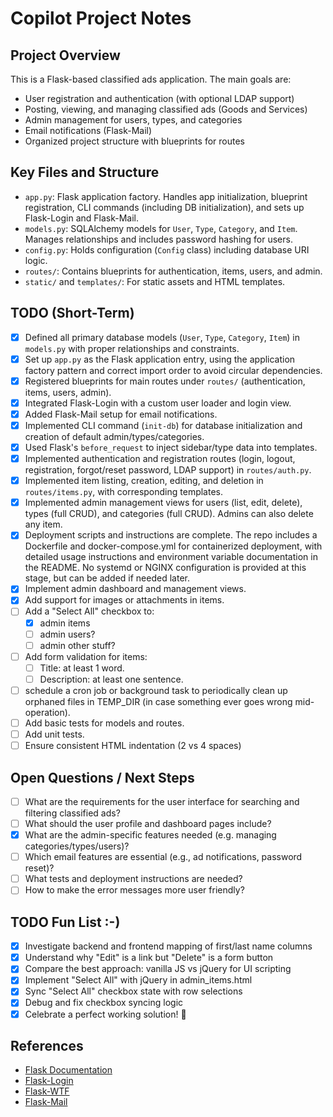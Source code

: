 # Copilot Project Notes

## Project Overview

This is a Flask-based classified ads application. The main goals are:
- User registration and authentication (with optional LDAP support)
- Posting, viewing, and managing classified ads (Goods and Services)
- Admin management for users, types, and categories
- Email notifications (Flask-Mail)
- Organized project structure with blueprints for routes

## Key Files and Structure

- `app.py`: Flask application factory. Handles app initialization, blueprint registration, CLI commands (including DB initialization), and sets up Flask-Login and Flask-Mail.
- `models.py`: SQLAlchemy models for `User`, `Type`, `Category`, and `Item`. Manages relationships and includes password hashing for users.
- `config.py`: Holds configuration (`Config` class) including database URI logic.
- `routes/`: Contains blueprints for authentication, items, users, and admin.
- `static/` and `templates/`: For static assets and HTML templates.

## TODO (Short-Term)

- [x] Defined all primary database models (`User`, `Type`, `Category`, `Item`) in `models.py` with proper relationships and constraints.
- [x] Set up `app.py` as the Flask application entry, using the application factory pattern and correct import order to avoid circular dependencies.
- [x] Registered blueprints for main routes under `routes/` (authentication, items, users, admin).
- [x] Integrated Flask-Login with a custom user loader and login view.
- [x] Added Flask-Mail setup for email notifications.
- [x] Implemented CLI command (`init-db`) for database initialization and creation of default admin/types/categories.
- [x] Used Flask's `before_request` to inject sidebar/type data into templates.
- [x] Implemented authentication and registration routes (login, logout, registration, forgot/reset password, LDAP support) in `routes/auth.py`.
- [x] Implemented item listing, creation, editing, and deletion in `routes/items.py`, with corresponding templates.
- [x] Implemented admin management views for users (list, edit, delete), types (full CRUD), and categories (full CRUD). Admins can also delete any item.
- [x] Deployment scripts and instructions are complete. The repo includes a Dockerfile and docker-compose.yml for containerized deployment, with detailed usage instructions and environment variable documentation in the README. No systemd or NGINX configuration is provided at this stage, but can be added if needed later.
- [x] Implement admin dashboard and management views.
- [x] Add support for images or attachments in items.
- [ ] Add a "Select All" checkbox to:
  - [x] admin items
  - [ ] admin users?
  - [ ] admin other stuff?
- [ ] Add form validation for items:
  - [ ] Title: at least 1 word.
  - [ ] Description: at least one sentence.
- [ ] schedule a cron job or background task to periodically clean up orphaned files in TEMP_DIR (in case something ever goes wrong mid-operation).
- [ ] Add basic tests for models and routes.
- [ ] Add unit tests.
- [ ] Ensure consistent HTML indentation (2 vs 4 spaces)

## Open Questions / Next Steps

- [ ] What are the requirements for the user interface for searching and filtering classified ads?
- [ ] What should the user profile and dashboard pages include?
- [x] What are the admin-specific features needed (e.g. managing categories/types/users)?
- [ ] Which email features are essential (e.g., ad notifications, password reset)?
- [ ] What tests and deployment instructions are needed?
- [ ] How to make the error messages more user friendly?

## TODO Fun List :-)
- [x] Investigate backend and frontend mapping of first/last name columns
- [x] Understand why "Edit" is a link but "Delete" is a form button
- [x] Compare the best approach: vanilla JS vs jQuery for UI scripting
- [x] Implement "Select All" with jQuery in admin_items.html
- [x] Sync "Select All" checkbox state with row selections
- [x] Debug and fix checkbox syncing logic
- [x] Celebrate a perfect working solution! 🎉

## References

- [Flask Documentation](https://flask.palletsprojects.com/)
- [Flask-Login](https://flask-login.readthedocs.io/en/latest/)
- [Flask-WTF](https://flask-wtf.readthedocs.io/en/stable/)
- [Flask-Mail](https://pythonhosted.org/Flask-Mail/)